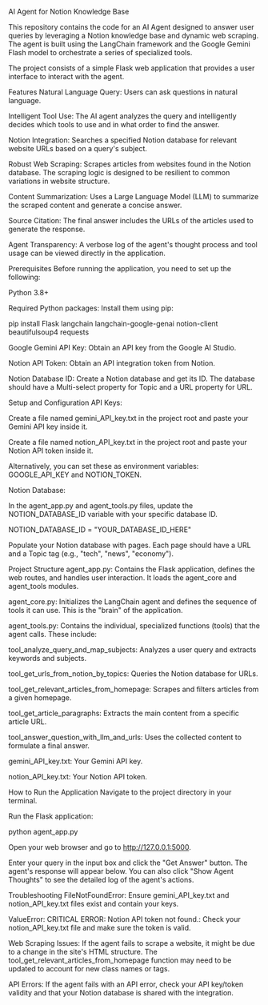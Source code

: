 AI Agent for Notion Knowledge Base

This repository contains the code for an AI Agent designed to answer user queries by leveraging a Notion knowledge base and dynamic web scraping. The agent is built using the LangChain framework and the Google Gemini Flash model to orchestrate a series of specialized tools.

The project consists of a simple Flask web application that provides a user interface to interact with the agent.

Features
Natural Language Query: Users can ask questions in natural language.

Intelligent Tool Use: The AI agent analyzes the query and intelligently decides which tools to use and in what order to find the answer.

Notion Integration: Searches a specified Notion database for relevant website URLs based on a query's subject.

Robust Web Scraping: Scrapes articles from websites found in the Notion database. The scraping logic is designed to be resilient to common variations in website structure.

Content Summarization: Uses a Large Language Model (LLM) to summarize the scraped content and generate a concise answer.

Source Citation: The final answer includes the URLs of the articles used to generate the response.

Agent Transparency: A verbose log of the agent's thought process and tool usage can be viewed directly in the application.

Prerequisites
Before running the application, you need to set up the following:

Python 3.8+

Required Python packages: Install them using pip:

pip install Flask langchain langchain-google-genai notion-client beautifulsoup4 requests

Google Gemini API Key: Obtain an API key from the Google AI Studio.

Notion API Token: Obtain an API integration token from Notion.

Notion Database ID: Create a Notion database and get its ID. The database should have a Multi-select property for Topic and a URL property for URL.

Setup and Configuration
API Keys:

Create a file named gemini_API_key.txt in the project root and paste your Gemini API key inside it.

Create a file named notion_API_key.txt in the project root and paste your Notion API token inside it.

Alternatively, you can set these as environment variables: GOOGLE_API_KEY and NOTION_TOKEN.

Notion Database:

In the agent_app.py and agent_tools.py files, update the NOTION_DATABASE_ID variable with your specific database ID.

NOTION_DATABASE_ID = "YOUR_DATABASE_ID_HERE"

Populate your Notion database with pages. Each page should have a URL and a Topic tag (e.g., "tech", "news", "economy").

Project Structure
agent_app.py: Contains the Flask application, defines the web routes, and handles user interaction. It loads the agent_core and agent_tools modules.

agent_core.py: Initializes the LangChain agent and defines the sequence of tools it can use. This is the "brain" of the application.

agent_tools.py: Contains the individual, specialized functions (tools) that the agent calls. These include:

tool_analyze_query_and_map_subjects: Analyzes a user query and extracts keywords and subjects.

tool_get_urls_from_notion_by_topics: Queries the Notion database for URLs.

tool_get_relevant_articles_from_homepage: Scrapes and filters articles from a given homepage.

tool_get_article_paragraphs: Extracts the main content from a specific article URL.

tool_answer_question_with_llm_and_urls: Uses the collected content to formulate a final answer.

gemini_API_key.txt: Your Gemini API key.

notion_API_key.txt: Your Notion API token.

How to Run the Application
Navigate to the project directory in your terminal.

Run the Flask application:

python agent_app.py

Open your web browser and go to http://127.0.0.1:5000.

Enter your query in the input box and click the "Get Answer" button. The agent's response will appear below. You can also click "Show Agent Thoughts" to see the detailed log of the agent's actions.

Troubleshooting
FileNotFoundError: Ensure gemini_API_key.txt and notion_API_key.txt files exist and contain your keys.

ValueError: CRITICAL ERROR: Notion API token not found.: Check your notion_API_key.txt file and make sure the token is valid.

Web Scraping Issues: If the agent fails to scrape a website, it might be due to a change in the site's HTML structure. The tool_get_relevant_articles_from_homepage function may need to be updated to account for new class names or tags.

API Errors: If the agent fails with an API error, check your API key/token validity and that your Notion database is shared with the integration.
